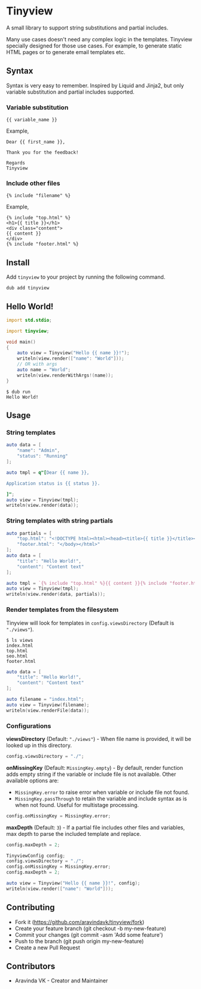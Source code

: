 # Tinyview

A small library to support string substitutions and partial includes.

Many use cases doesn't need any complex logic in the templates. Tinyview specially designed for those use cases. For example, to generate static HTML pages or to generate email templates etc.

## Syntax
Syntax is very easy to remember. Inspired by Liquid and Jinja2, but only variable substitution and partial includes supported.

### Variable substitution

```
{{ variable_name }}
```

Example,

```
Dear {{ first_name }},

Thank you for the feedback!

Regards
Tinyview
```

### Include other files

```
{% include "filename" %}
```

Example,

```
{% include "top.html" %}
<h1>{{ title }}</h1>
<div class="content">
{{ content }}
</div>
{% include "footer.html" %}
```

## Install

Add `tinyview` to your project by running the following command.

```
dub add tinyview
```

## Hello World!

```d
import std.stdio;

import tinyview;

void main()
{
    auto view = Tinyview("Hello {{ name }}!");
    writeln(view.render(["name": "World"]));
    // OR with args
    auto name = "World";
    writeln(view.renderWithArgs!(name));
}
```

```console
$ dub run
Hello World!
```

## Usage

### String templates

```d
auto data = [
    "name": "Admin",
    "status": "Running"
];

auto tmpl = q"[Dear {{ name }},

Application status is {{ status }}.

]";
auto view = Tinyview(tmpl);
writeln(view.render(data));
```

### String templates with string partials

```d
auto partials = [
    "top.html": "<!DOCTYPE html><html><head><title>{{ title }}</title></head><body>",
    "footer.html": "</body></html>"
];
auto data = [
    "title": "Hello World!",
    "content": "Content text"
];

auto tmpl = `{% include "top.html" %}{{ content }}{% include "footer.html" %}`;
auto view = Tinyview(tmpl);
writeln(view.render(data, partials));
```

### Render templates from the filesystem

Tinyview will look for templates in `config.viewsDirectory` (Default is `"./views"`).

```console
$ ls views
index.html
top.html
seo.html
footer.html
```

```d
auto data = [
    "title": "Hello World!",
    "content": "Content text"
];

auto filename = "index.html";
auto view = Tinyview(filename);
writeln(view.renderFile(data));
```

### Configurations

**viewsDirectory** (Default: `"./views"`) - When file name is provided, it will be looked up in this directory.

```d
config.viewsDirectory = "./";
```

**onMissingKey** (Default: `MissingKey.empty`) - By default, render function adds empty string if the variable or include file is not available. Other available options are: 
- `MissingKey.error` to raise error when variable or include file not found. 
- `MissingKey.passThrough` to retain the variable and include syntax as is when not found. Useful for multistage processing.

```d
config.onMissingKey = MissingKey.error;
```

**maxDepth** (Default: `3`) - If a partial file includes other files and variables, max depth to parse the included template and replace.

```d
config.maxDepth = 2;
```

```d
TinyviewConfig config;
config.viewsDirectory = "./";
config.onMissingKey = MissingKey.error;
config.maxDepth = 2;

auto view = Tinyview("Hello {{ name }}!", config);
writeln(view.render(["name": "World"]));
```

## Contributing

- Fork it (https://github.com/aravindavk/tinyview/fork)
- Create your feature branch (git checkout -b my-new-feature)
- Commit your changes (git commit -asm 'Add some feature')
- Push to the branch (git push origin my-new-feature)
- Create a new Pull Request

## Contributors

- Aravinda VK - Creator and Maintainer

